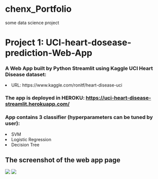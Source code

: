 # chenx_Portfolio
some data science project 

# Project 1: UCI-heart-dosease-prediction-Web-App
### A Web App built by Python Streamlit using Kaggle UCI Heart Disease dataset:
<li>URL: https://www.kaggle.com/ronitf/heart-disease-uci
  
### The app is deployed in HEROKU: https://uci-heart-disease-streamlit.herokuapp.com/

### App contains 3 classifier (hyperparameters can be tuned by user):

<li>SVM

<li>Logistic Regression

<li>Decision Tree

## The screenshot of the web app page
![](screenshot.png)
![](confusion.png)

